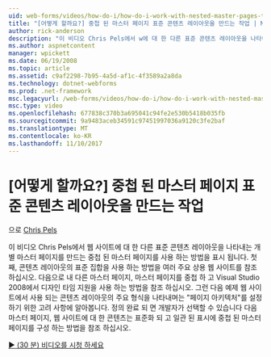 ```yaml
---
uid: web-forms/videos/how-do-i/how-do-i-work-with-nested-master-pages-to-create-standard-content-layouts
title: "[어떻게 할까요?] 중첩 된 마스터 페이지 표준 콘텐츠 레이아웃을 만드는 작업 | Microsoft Docs"
author: rick-anderson
description: "이 비디오 Chris Pels에서 w에 대 한 다른 표준 콘텐츠 레이아웃을 나타내는 개별 마스터 페이지를 만드는 중첩 된 마스터 페이지를 사용 하는 방법을 표시 됩니다..."
ms.author: aspnetcontent
manager: wpickett
ms.date: 06/19/2008
ms.topic: article
ms.assetid: c9af2298-7b95-4a5d-af1c-4f3589a2a8da
ms.technology: dotnet-webforms
ms.prod: .net-framework
msc.legacyurl: /web-forms/videos/how-do-i/how-do-i-work-with-nested-master-pages-to-create-standard-content-layouts
msc.type: video
ms.openlocfilehash: 677838c370b3a695041c94fe2e530b5418b035fb
ms.sourcegitcommit: 9a9483aceb34591c97451997036a9120c3fe2baf
ms.translationtype: MT
ms.contentlocale: ko-KR
ms.lasthandoff: 11/10/2017
---
```

<a name="how-do-i-work-with-nested-master-pages-to-create-standard-content-layouts"></a>[어떻게 할까요?] 중첩 된 마스터 페이지 표준 콘텐츠 레이아웃을 만드는 작업
====================
으로 [Chris Pels](https://twitter.com/chrispels)

이 비디오 Chris Pels에서 웹 사이트에 대 한 다른 표준 콘텐츠 레이아웃을 나타내는 개별 마스터 페이지를 만드는 중첩 된 마스터 페이지를 사용 하는 방법을 표시 됩니다. 첫째, 콘텐츠 레이아웃의 표준 집합을 사용 하는 방법을 여러 주요 상용 웹 사이트를 참조 하십시오. 다음으로 내 다른 마스터 페이지, 마스터 페이지를 중첩 하 고 Visual Studio 2008에서 디자인 타임 지원을 사용 하는 방법을 참조 하십시오. 그런 다음 예제 웹 사이트에서 사용 되는 콘텐츠 레이아웃의 주요 형식을 나타내며는 "페이지 아키텍처"를 설정 하기 위한 고려 사항에 알아봅니다. 정의 완료 되 면 개발자가 선택할 수 있습니다 다음 마스터 페이지, 웹 사이트에 대 한 콘텐츠는 표준화 되 고 일관 된 표시에 중첩 된 마스터 페이지를 구성 하는 방법을 참조 하십시오.

[&#9654; (30 분) 비디오를 시청 하세요](https://channel9.msdn.com/Blogs/ASP-NET-Site-Videos/how-do-i-work-with-nested-master-pages-to-create-standard-content-layouts)
